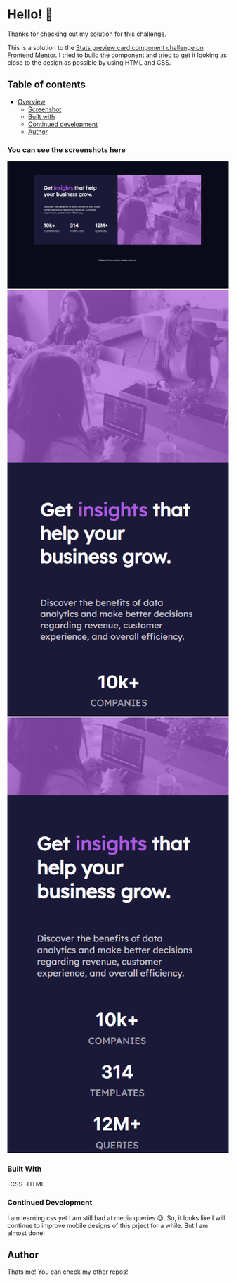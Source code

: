 # Hello! 👋

Thanks for checking out my solution for this challenge.

This is a solution to the [Stats preview card component challenge on Frontend Mentor](https://www.frontendmentor.io/challenges/stats-preview-card-component-8JqbgoU62). 
I tried to build the component and tried to get it looking as close to the design as possible by using HTML and CSS.

## Table of contents

- [Overview](#overview)
  - [Screenshot](#screenshot)
  - [Built with](#built-with)
  - [Continued development](#continued-development)
  - [Author](#author)

### You can see the screenshots here 
 ![Alt text](images/ss-desktop.png)
 ![Alt text](images/ss-mobile.png)
 ![Alt text](images/ss-mobile-scroll.png)

### Built With 
-CSS 
-HTML

### Continued Development

I am learning css yet I am still bad at media queries 😓. So, it looks like I will continue to improve mobile designs of this prject for a while. But I am almost done!

## Author

Thats me! You can check my other repos!
